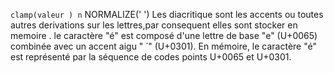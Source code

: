 ``
    clamp(valeur ) n
``
NORMALIZE('   ')
Les diacritique sont les accents ou toutes autres derivations sur les lettres,par consequent elles sont stocker en memoire .
 le caractère "é" est composé d'une lettre de base "e" (U+0065) combinée avec un accent aigu " ́ " (U+0301). En mémoire, le caractère "é" est représenté par la séquence de codes points U+0065 et U+0301.